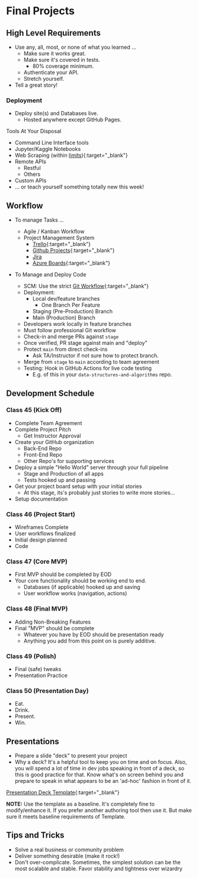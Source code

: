 # Final Projects

## High Level Requirements

- Use any, all, most, or none of what you learned ...
  - Make sure it works great.
  - Make sure it's covered in tests.
    - 80% coverage minimum. 
  - Authenticate your API.
  - Stretch yourself.
- Tell a great story!

### Deployment

- Deploy site(s) and Databases live.
  - Hosted anywhere except GitHub Pages. 

Tools At Your Disposal

- Command Line Interface tools
- Jupyter/Kaggle Notebooks
- Web Scraping (within [limits](https://www.scrapehero.com/how-to-prevent-getting-blacklisted-while-scraping/)){:target="_blank"}
- Remote APIs
  - Restful
  - Others
- Custom APIs
- ... or teach yourself something totally new this week!

## Workflow

- To manage Tasks ...
  - Agile / Kanban Workflow
  - Project Management System
    - [Trello](https://trello.com/b/2GAur1IN/open-shelf-a-book-wiki?menu=filter&filter=label:Lab%2014){:target="_blank"}
    - [Github Projects](https://help.github.com/articles/about-project-boards/){:target="_blank"}
    - [Jira](https://www.atlassian.com/software/jira)
    - [Azure Boards](https://azure.microsoft.com/en-us/services/devops/boards/){:target="_blank"}

- To Manage and Deploy Code
  - SCM: Use the strict [Git Workflow](https://www.atlassian.com/git/tutorials/comparing-workflows/gitflow-workflow){:target="_blank"}
  - Deployment:
    - Local dev/feature branches
      - One Branch Per Feature
    - Staging (Pre-Production) Branch
    - Main (Production) Branch
  - Developers work locally in feature branches
  - Must follow professional Git workflow
  - Check-in and merge PRs against `stage`
  - Once verified, PR stage against main and "deploy"
  - Protect `main` from direct check-ins
    - Ask TA/Instructor if not sure how to protect branch.
  - Merge from `stage` to `main` according to team agreement
  - Testing: Hook in GitHub Actions for live code testing
    - E.g. of this in your `data-structures-and-algorithms` repo.

## Development Schedule

### Class 45 (Kick Off)

- Complete Team Agreement
- Complete Project Pitch
  - Get Instructor Approval
- Create your GitHub organization
  - Back-End Repo
  - Front-End Repo
  - Other Repo's for supporting services
- Deploy a simple "Hello World" server through your full pipeline
  - Stage and Production of all apps
  - Tests hooked up and passing
- Get your project board setup with your initial stories
  - At this stage, its's probably just stories to write more stories...
- Setup documentation

### Class 46 (Project Start)

- Wireframes Complete
- User workflows finalized
- Initial design planned
- Code

### Class 47 (Core MVP)

- First MVP should be completed by EOD
- Your core functionality should be working end to end.
  - Databases (if applicable) hooked up and saving
  - User workflow works (navigation, actions)

### Class 48 (Final MVP)

- Adding Non-Breaking Features
- Final "MVP" should be complete
  - Whatever you have by EOD should be presentation ready
  - Anything you add from this point on is purely additive.

### Class 49 (Polish)

- Final (safe) tweaks
- Presentation Practice

### Class 50 (Presentation Day)

- Eat.
- Drink.
- Present.
- Win.

## Presentations

- Prepare a slide "deck" to present your project
- Why a deck? It's a helpful tool to keep you on time and on focus. Also, you will spend a lot of time in dev jobs speaking in front of a deck, so this is good practice for that. Know what's on screen behind you and prepare to speak in what appears to be an 'ad-hoc' fashion in front of it.

[Presentation Deck Template](https://docs.google.com/presentation/d/1NeXKKEpjK2DDme8EwlZBsJndUqIgGYzWrY6FAYtNTf0/edit#slide=id.g2accd1c413_3_31){:target="_blank"}

**NOTE:** Use the template as a baseline. It's completely fine to modify/enhance it. If you prefer another authoring tool then use it. But make sure it meets baseline requirements of Template.

## Tips and Tricks

- Solve a real business or community problem
- Deliver something desirable (make it rock!)
- Don't over-complicate. Sometimes, the simplest solution can be the most scalable and stable. Favor stability and tightness over wizardry

